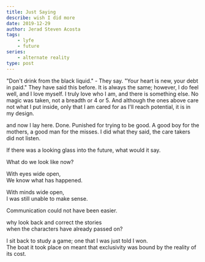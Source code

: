 ```yaml
---
title: Just Saying
describe: wish I did more
date: 2019-12-29
author: Jerad Steven Acosta
tags: 
    - lyfe
    - future
series:
    - alternate reality
type: post
---
```


"Don't drink from the black liquid." - They say.
"Your heart is new, your debt in paid."
They have said this before.
It is always the same; however,
I do feel well, and I love myself.
I truly love who I am,
and there is something else.
No magic was taken, not a breadth or 4 or 5.
And although the ones above care not what I put inside,
only that I am cared for as I'll reach potential, 
it is in my design.

and now I lay here. Done. Punished for trying to be good.
A good boy for the mothers, a good man for the misses.
I did what they said, the care takers did not listen.


If there was a looking glass into the future, what would it say. <br>

What do we look like now? <br>

With eyes wide open,   
We know what has happened.   

With minds wide open,   
I was still unable to make sense.   

Communication could not have been easier.    

why look back and correct the stories   
when the characters have already passed on?   

I sit back to study a game; one that I was just told I won.  
The boat it took place on meant that exclusivity was bound by the reality of its cost.